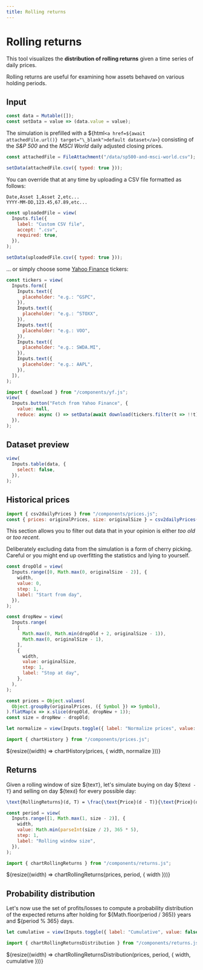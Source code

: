 ```yaml
---
title: Rolling returns
---
```


# Rolling returns

This tool visualizes the **distribution of rolling returns** given a time series
of daily prices.

Rolling returns are useful for examining how assets behaved on various holding
periods.

## Input

```js
const data = Mutable([]);
const setData = value => (data.value = value);
```

The simulation is prefilled with a
${html`<a href=${await attachedFile.url()} target="\_blank">default dataset</a>`}
consisting of the _S&P 500_ and the _MSCI World_ daily adjusted closing prices.

```js
const attachedFile = FileAttachment("/data/sp500-and-msci-world.csv");
```

```js
setData(attachedFile.csv({ typed: true }));
```

You can override that at any time by uploading a CSV file formatted as follows:

```csv
Date,Asset 1,Asset 2,etc...
YYYY-MM-DD,123.45,67.89,etc...
```

```js
const uploadedFile = view(
  Inputs.file({
    label: "Custom CSV file",
    accept: ".csv",
    required: true,
  }),
);
```

```js
setData(uploadedFile.csv({ typed: true }));
```

... or simply choose some [Yahoo Finance](https://finance.yahoo.com/lookup/) tickers:

```js
const tickers = view(
  Inputs.form([
    Inputs.text({
      placeholder: "e.g.: ^GSPC",
    }),
    Inputs.text({
      placeholder: "e.g.: ^STOXX",
    }),
    Inputs.text({
      placeholder: "e.g.: VOO",
    }),
    Inputs.text({
      placeholder: "e.g.: SWDA.MI",
    }),
    Inputs.text({
      placeholder: "e.g.: AAPL",
    }),
  ]),
);
```

```js
import { download } from "/components/yf.js";
view(
  Inputs.button("Fetch from Yahoo Finance", {
    value: null,
    reduce: async () => setData(await download(tickers.filter(t => !!t))),
  }),
);
```

<div class="grid grid-cols-1">
  <div class="card">
  <h2>Dataset preview</h2>

```js
view(
  Inputs.table(data, {
    select: false,
  }),
);
```

  </div>
</div>

## Historical prices

```js
import { csv2dailyPrices } from "/components/prices.js";
const { prices: originalPrices, size: originalSize } = csv2dailyPrices(data);
```

This section allows you to filter out data that in your opinion is either
_too old_ or _too recent_.

<div class="warning">
Deliberately excluding data from the simulation is a form of cherry picking.
Careful or you might end up overfitting the statistics and lying to yourself.
</div>

```js
const dropOld = view(
  Inputs.range([0, Math.max(0, originalSize - 2)], {
    width,
    value: 0,
    step: 1,
    label: "Start from day",
  }),
);
```

```js
const dropNew = view(
  Inputs.range(
    [
      Math.max(0, Math.min(dropOld + 2, originalSize - 1)),
      Math.max(0, originalSize - 1),
    ],
    {
      width,
      value: originalSize,
      step: 1,
      label: "Stop at day",
    },
  ),
);
```

```js
const prices = Object.values(
  Object.groupBy(originalPrices, ({ Symbol }) => Symbol),
).flatMap(x => x.slice(dropOld, dropNew + 1));
const size = dropNew - dropOld;
```

```js
let normalize = view(Inputs.toggle({ label: "Normalize prices", value: true }));
```

```js
import { chartHistory } from "/components/prices.js";
```

<div class="grid grid-cols-1">
  <div class="card">
    ${resize((width) => chartHistory(prices, { width, normalize }))}
  </div>
</div>

## Returns

Given a rolling window of size ${tex`T`}, let's simulate buying on day ${tex`d - T`}
and selling on day ${tex`d`} for every possible day:

```tex
\text{RollingReturns}(d, T) = \frac{\text{Price}(d - T)}{\text{Price}(d)} - 1
```

```js
const period = view(
  Inputs.range([1, Math.max(1, size - 2)], {
    width,
    value: Math.min(parseInt(size / 2), 365 * 5),
    step: 1,
    label: "Rolling window size",
  }),
);
```

```js
import { chartRollingReturns } from "/components/returns.js";
```

<div class="grid grid-cols-1">
  <div class="card">
    ${resize((width) => chartRollingReturns(prices, period, { width }))}
  </div>
</div>

## Probability distribution

Let's now use the set of profits/losses to compute a probability distribution of
the expected returns after holding for
${Math.floor(period / 365)} years and ${period % 365} days.

```js
let cumulative = view(Inputs.toggle({ label: "Cumulative", value: false }));
```

```js
import { chartRollingReturnsDistribution } from "/components/returns.js";
```

<div class="grid grid-cols-1">
  <div class="card">
    ${resize((width) => chartRollingReturnsDistribution(prices, period, { width, cumulative }))}
  </div>
</div>
